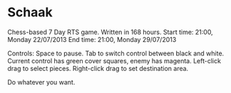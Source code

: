 Schaak
======

Chess-based 7 Day RTS game.
Written in 168 hours.
Start time: 21:00, Monday 22/07/2013
End time: 21:00, Monday 29/07/2013

Controls:
Space to pause.
Tab to switch control between black and white.
Current control has green cover squares, enemy has magenta.
Left-click drag to select pieces.
Right-click drag to set destination area.

Do whatever you want.